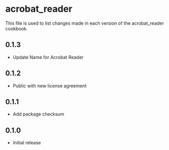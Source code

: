 # acrobat_reader

This file is used to list changes made in each version of the acrobat_reader cookbook.

## 0.1.3

- Update Name for Acrobat Reader

## 0.1.2

- Public with new license agreement

## 0.1.1

- Add package checksum

## 0.1.0

- Initial release
